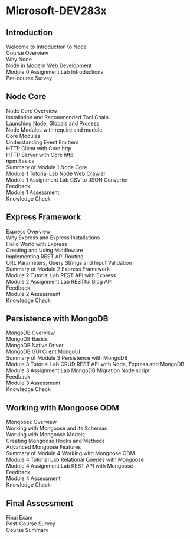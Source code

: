 # Microsoft-DEV283x

## Introduction

Welcome to Introduction to Node\
Course Overview\
Why Node\
Node in Modern Web Development\
Module 0 Assignment Lab Introductions\
Pre-course Survey

## Node Core

Node Core Overview\
Installation and Recommended Tool Chain\
Launching Node, Globals and Process\
Node Modules with require and module\
Core Modules\
Understanding Event Emitters\
HTTP Client with Core http\
HTTP Server with Core http\
npm Basics\
Summary of Module 1 Node Core\
Module 1 Tutorial Lab Node Web Crawler\
Module 1 Assignment Lab CSV to JSON Converter\
Feedback\
Module 1 Assessment\
Knowledge Check

## Express Framework

Express Overview\
Why Express and Express Installations\
Hello World with Express\
Creating and Using Middleware\
Implementing REST API Routing\
URL Parameters, Query Strings and Input Validation\
Summary of Module 2 Express Framework\
Module 2 Tutorial Lab REST API with Express\
Module 2 Assignment Lab RESTful Blog API\
Feedback\
Module 2 Assessment\
Knowledge Check

## Persistence with MongoDB

MongoDB Overview\
MongoDB Basics\
MongoDB Native Driver\
MongoDB GUI Client MongoUI\
Summary of Module 3 Persistence with MongoDB\
Module 3 Tutorial Lab CRUD REST API with Node, Express and MongoDB\
Module 3 Assignment Lab MongoDB Migration Node script\
Feedback\
Module 3 Assessment\
Knowledge Check

## Working with Mongoose ODM

Mongoose Overview\
Working with Mongoose and its Schemas\
Working with Mongoose Models\
Creating Mongoose Hooks and Methods\
Advanced Mongoose Features\
Summary of Module 4 Working with Mongoose ODM\
Module 4 Tutorial Lab Relational Queries with Mongoose\
Module 4 Assignment Lab REST API with Mongoose\
Feedback\
Module 4 Assessment\
Knowledge Check

## Final Assessment

Final Exam\
Post-Course Survey\
Course Summary
